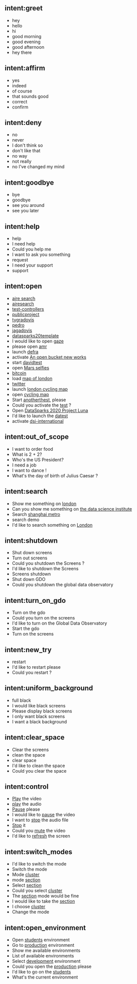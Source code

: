 ## intent:greet
- hey
- hello
- hi
- good morning
- good evening
- good afternoon
- hey there

## intent:affirm
- yes
- indeed
- of course
- that sounds good
- correct
- confirm

## intent:deny
- no
- never
- I don't think so
- don't like that
- no way
- not really
- no I've changed my mind

## intent:goodbye
- bye
- goodbye
- see you around
- see you later

## intent:help
- help
- I need help
- Could you help me
- I want to ask you something
- request
- I need your support
- support

## intent:open  
- [aire search](demo)
- [airesearch](demo)
- [test-controllers](demo)
- [publicproject](demo)
- [tygradovis](demo)
- [pedro](demo)
- [jagadovis](demo)
- [datasparks20template](demo)
- I would like to open [gaze](demo)
- please open [amr](demo)
- launch [defra](demo)
- activate [An open bucket new works](demo)
- start [davidtest](demo)
- open [Mars selfies](demo)
- [bitcoin](demo)
- load [map of london](demo)
- [twitter](demo)
- launch [london cycling map](demo)
- open [cycling map](demo)
- Start [anotherthest](demo), please
- Could you activate the [test](demo) ?
- Open [DataSparks 2020 Project Luna](demo)
- I'd like to launch the [datest](demo)
- activate [dsi-international](demo)

## intent:out_of_scope
- I want to order food
- What is 2 + 2?
- Who's the US President?
- I need a job
- I want to dance !
- What's the day of birth of Julius Caesar ?

## intent:search
- Show me something on [london](demo)
- Can you show me something on [the data science institute](demo)
- Search [shanghai metro](demo)
- search demo
- I'd like to search something on [London](demo)

## intent:shutdown
- Shut down screens
- Turn out screens
- Could you shutdown the Screens ?
- I'd like to shutdown the Screens
- Screens shutdown
- Shut down GDO
- Could you shutdown the global data observatory

## intent:turn_on_gdo
- Turn on the gdo
- Could you turn on the screens
- I'd like to turn on the Global Data Observatory
- Start the gdo
- Turn on the screens

## intent:new_try
- restart
- I'd like to restart please
- Could you restart ?

## intent:uniform_background
- full black
- I would like black screens
- Please display black screens
- I only want black screens
- I want a black background

## intent:clear_space
- Clear the screens
- clean the space
- clear space
- I'd like to clean the space
- Could you clear the space


## intent:control
- [Play](control_command) the video
- [play](control_command) the audio
- [Pause](control_command) please
- I would like to [pause](control_command) the video
- I want to [stop](control_command) the audio file
- [Stop](control_command) it
- Could you [mute](control_command) the video
- I'd like to [refresh](control_command) the screen

## intent:switch_modes
- I'd like to switch the mode
- Switch the mode
- Mode [cluster](mode)
- mode [section](mode)
- Select [section](mode)
- Could you select [cluster](mode)
- The [section](mode) mode would be fine
- I would like to take the [section](mode)
- I choose [cluster](mode)
- Change the mode

## intent:open_environment
- Open [students](work_environment) environment
- Go to [production](work_environment) environment
- Show me available environments
- List of available environments
- Select [development](work_environment) environment
- Could you open the [production](work_environment) please
- I'd like to go on the [students](work_environment)
- What's the current environment
